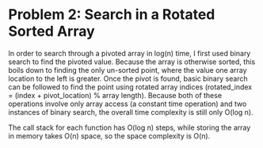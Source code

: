 # Problem 2: Search in a Rotated Sorted Array

In order to search through a pivoted array in log(n) time, I first used binary search to find the pivoted value. Because the array is otherwise sorted, this boils down to finding the only un-sorted point, where the value one array location to the left is greater. Once the pivot is found, basic binary search can be followed to find the point using rotated array indices (rotated_index = (index + pivot_location) % array length). Because both of these operations involve only array access (a constant time operation) and two instances of binary search, the overall time complexity is still only O(log n).

The call stack for each function has O(log n) steps, while storing the array in memory takes O(n) space, so the space complexity is O(n).
